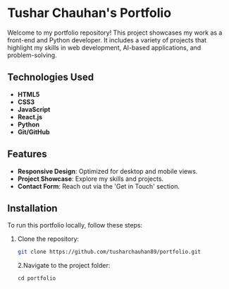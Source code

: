 # Tushar Chauhan's Portfolio

Welcome to my portfolio repository! This project showcases my work as a front-end and Python developer. It includes a variety of projects that highlight my skills in web development, AI-based applications, and problem-solving.

## Technologies Used
- **HTML5**
- **CSS3**
- **JavaScript**
- **React.js**
- **Python**
- **Git/GitHub**

## Features
- **Responsive Design**: Optimized for desktop and mobile views.
- **Project Showcase**: Explore my skills and projects.
- **Contact Form**: Reach out via the 'Get in Touch' section.

## Installation
To run this portfolio locally, follow these steps:

1. Clone the repository:
   ```bash
   git clone https://github.com/tusharchauhan89/portfolio.git
   ```
   2.Navigate to the project folder:
   ```
   cd portfolio
   
